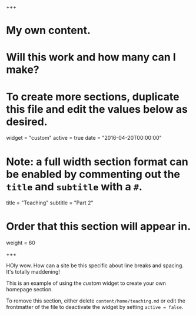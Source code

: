 +++
# My own content.
# Will this work and how many can I make? 
# To create more sections, duplicate this file and edit the values below as desired.
widget = "custom"
active = true
date = "2016-04-20T00:00:00"

# Note: a full width section format can be enabled by commenting out the `title` and `subtitle` with a `#`.
title = "Teaching"
subtitle = "Part 2"

# Order that this section will appear in.
weight = 60

+++

HOly wow.  How can a site be this specific about line breaks and spacing.  It's totally maddening! 

This is an example of using the *custom* widget to create your own homepage section.

To remove this section, either delete `content/home/teaching.md` or edit the frontmatter of the file to deactivate the widget by setting `active = false`.
